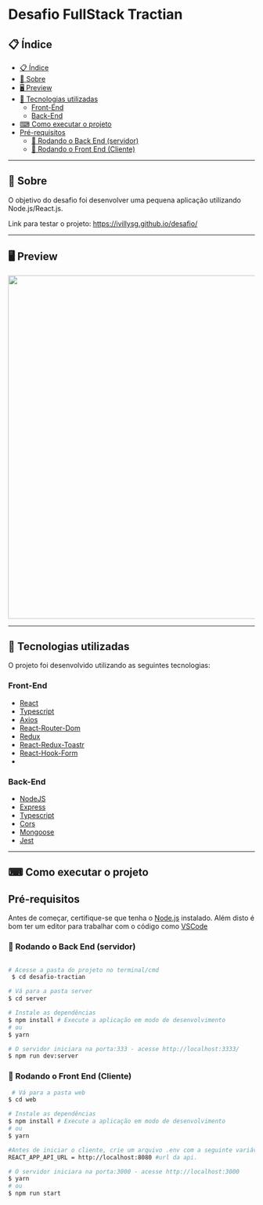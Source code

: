 
<p align="center">
 <h1>Desafio FullStack Tractian</h1>
</p>

## 📋 Índice
- [📋 Índice](#-índice)
- [📖 Sobre](#-sobre)
- [🖥 Preview](#-preview)
- [🚀 Tecnologias utilizadas](#-tecnologias-utilizadas)
  - [Front-End](#front-end)
  - [Back-End](#back-end)
- [⌨ Como executar o projeto](#-como-executar-o-projeto)
- [Pré-requisitos](#pré-requisitos)
  - [🎲 Rodando o Back End (servidor)](#-rodando-o-back-end-servidor)
  - [🎲 Rodando o Front End (Cliente)](#-rodando-o-front-end-cliente)

---
## 📖 Sobre
O objetivo do desafio foi desenvolver uma pequena aplicação utilizando Node.js/React.js.

Link para testar o projeto: https://ivillysg.github.io/desafio/

---

## 🖥 Preview

<p align="center">
 <img src="https://imgur.com/m6TIljE.png" width="700" >
</p>

---
## 🚀 Tecnologias utilizadas

O projeto foi desenvolvido utilizando as seguintes tecnologias:

### Front-End

 - [React](https://reactjs.org/)
 - [Typescript](https://www.typescriptlang.org/)
 - [Axios](https://github.com/axios/axios)
 - [React-Router-Dom](https://reactrouter.com/web/guides/quick-start)
 - [Redux](https://redux.js.org/)
 - [React-Redux-Toastr](https://github.com/diegoddox/react-redux-toastr)
 - [React-Hook-Form](https://react-hook-form.com/)
 -

### Back-End

 - [NodeJS](https://nodejs.org/en/)
 - [Express](https://expressjs.com/pt-br/)
 - [Typescript](https://classic.yarnpkg.com/)
 - [Cors](https://www.npmjs.com/package/cors)
 - [Mongoose](https://mongoosejs.com/)
 - [Jest](https://jestjs.io/)

---

## ⌨ Como executar o projeto

## Pré-requisitos

Antes de começar, certifique-se que tenha o [Node.js](https://nodejs.org/en/) instalado.
Além disto é bom ter um editor para trabalhar com o código como [VSCode](https://code.visualstudio.com/)

### 🎲 Rodando o Back End (servidor)

```bash

# Acesse a pasta do projeto no terminal/cmd
 $ cd desafio-tractian

# Vá para a pasta server
$ cd server

# Instale as dependências
$ npm install # Execute a aplicação em modo de desenvolvimento
# ou
$ yarn

# O servidor iniciara na porta:333 - acesse http://localhost:3333/
$ npm run dev:server

```


### 🎲 Rodando o Front End (Cliente)
```bash
 # Vá para a pasta web
$ cd web

# Instale as dependências
$ npm install # Execute a aplicação em modo de desenvolvimento
# ou
$ yarn

#Antes de iniciar o cliente, crie um arquivo .env com a seguinte variável
REACT_APP_API_URL = http://localhost:8080 #url da api.

# O servidor iniciara na porta:3000 - acesse http://localhost:3000
$ yarn
# ou
$ npm run start




```

